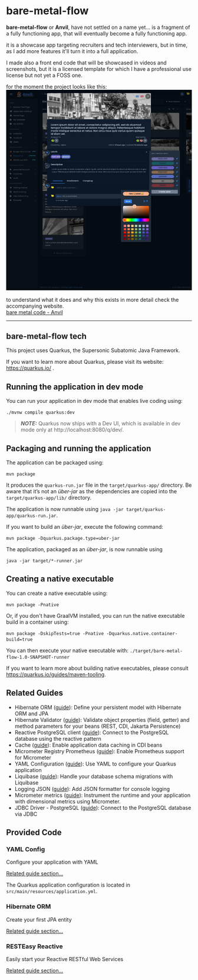 # bare-metal-flow

**bare-metal-flow** or **Anvil**, have not settled on a name yet... is a fragment of a fully functioning app, that will eventually become a
fully functioning app.

it is a showcase app targeting recruiters and tech interviewers, but in time, as I add more features it'll turn it into a full
application.

I made also a front end code that will be showcased in videos and screenshots, but it is a licensed template for which I have a professional
use license but not yet a FOSS one.

for the moment the project looks like this:
![hero-kanban-dark.jpeg](hero-kanban-dark.jpeg)

to understand what it does and why this exists in more detail check the accompanying website.<br>
[bare metal code - Anvil](https://www.baremetalcode.com/bmc_showcase/)

---

## bare-metal-flow tech

This project uses Quarkus, the Supersonic Subatomic Java Framework.

If you want to learn more about Quarkus, please visit its website: https://quarkus.io/ .

## Running the application in dev mode

You can run your application in dev mode that enables live coding using:

```shell script
./mvnw compile quarkus:dev
```

> **_NOTE:_**  Quarkus now ships with a Dev UI, which is available in dev mode only at http://localhost:8080/q/dev/.

## Packaging and running the application

The application can be packaged using:

```shell script
mvn package
```

It produces the `quarkus-run.jar` file in the `target/quarkus-app/` directory.
Be aware that it’s not an _über-jar_ as the dependencies are copied into the `target/quarkus-app/lib/` directory.

The application is now runnable using `java -jar target/quarkus-app/quarkus-run.jar`.

If you want to build an _über-jar_, execute the following command:

```shell script
mvn package -Dquarkus.package.type=uber-jar
```

The application, packaged as an _über-jar_, is now runnable using
```shell script
java -jar target/*-runner.jar
```

## Creating a native executable

You can create a native executable using:

```shell script
mvn package -Pnative
```

Or, if you don't have GraalVM installed, you can run the native executable build in a container using:

```shell script
mvn package -DskipTests=true -Pnative -Dquarkus.native.container-build=true
```

You can then execute your native executable with: `./target/bare-metal-flow-1.0-SNAPSHOT-runner`

If you want to learn more about building native executables, please consult https://quarkus.io/guides/maven-tooling.

## Related Guides

- Hibernate ORM ([guide](https://quarkus.io/guides/hibernate-orm)): Define your persistent model with Hibernate ORM and
  JPA
- Hibernate Validator ([guide](https://quarkus.io/guides/validation)): Validate object properties (field, getter) and method parameters for
  your beans (REST, CDI, Jakarta Persistence)
- Reactive PostgreSQL client ([guide](https://quarkus.io/guides/reactive-sql-clients)): Connect to the PostgreSQL database using the
  reactive pattern
- Cache ([guide](https://quarkus.io/guides/cache)): Enable application data caching in CDI beans
- Micrometer Registry Prometheus ([guide](https://quarkus.io/guides/micrometer)): Enable Prometheus support for
  Micrometer
- YAML Configuration ([guide](https://quarkus.io/guides/config#yaml)): Use YAML to configure your Quarkus application
- Liquibase ([guide](https://quarkus.io/guides/liquibase)): Handle your database schema migrations with Liquibase
- Logging JSON ([guide](https://quarkus.io/guides/logging#json-logging)): Add JSON formatter for console logging
- Micrometer metrics ([guide](https://quarkus.io/guides/micrometer)): Instrument the runtime and your application with
  dimensional metrics using Micrometer.
- JDBC Driver - PostgreSQL ([guide](https://quarkus.io/guides/datasource)): Connect to the PostgreSQL database via JDBC

## Provided Code

### YAML Config

Configure your application with YAML

[Related guide section...](https://quarkus.io/guides/config-reference#configuration-examples)

The Quarkus application configuration is located in `src/main/resources/application.yml`.

### Hibernate ORM

Create your first JPA entity

[Related guide section...](https://quarkus.io/guides/hibernate-orm)

### RESTEasy Reactive

Easily start your Reactive RESTful Web Services

[Related guide section...](https://quarkus.io/guides/getting-started-reactive#reactive-jax-rs-resources)

